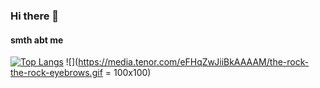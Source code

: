 ### Hi there 👋

#### smth abt me
[![Top Langs](https://github-readme-stats.vercel.app/api/top-langs/?username=bialas0&custom_title=top+10+languages&layout=compact&theme=tokyonight&show_icons=true)](https://github.com/anuraghazra/github-readme-stats)
![](https://media.tenor.com/eFHqZwJiiBkAAAAM/the-rock-the-rock-eyebrows.gif = 100x100)
<!--- [![GitHub Streak](https://streak-stats.demolab.com/?user=bialas0&layout=tokyonight)](https://git.io/streak-stats) ---!>
